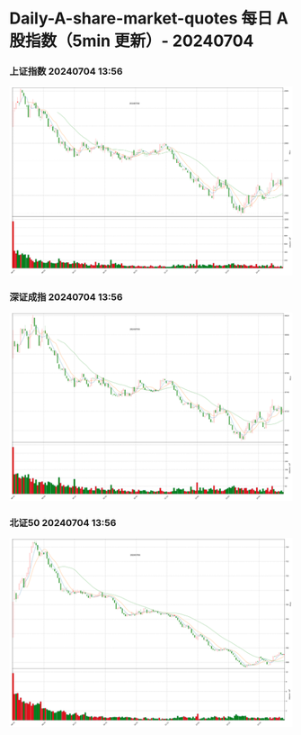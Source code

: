 
# Daily-A-share-market-quotes 每日 A 股指数（5min 更新）- 20240704

### 上证指数 20240704 13:56
![](./fig/2024/7/20240704-sh000001.png)

### 深证成指 20240704 13:56
![](./fig/2024/7/20240704-sz399001.png)

### 北证50 20240704 13:56
![](./fig/2024/7/20240704-bj899050.png)
